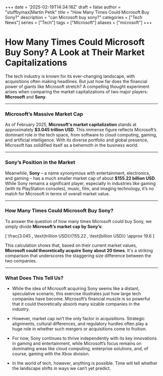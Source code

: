 +++
date = '2025-02-19T14:34:16Z'
draft = false
author = "stuffbymax|Martin Petik"
title = "How Many Times Could Microsoft Buy Sony?"
description = "can Microsoft buy sony?"
categories = ["Tech News"]
series = ["Tech"]
tags = ["Microsoft"]
aliases = ["microsoft"]
+++

# How Many Times Could Microsoft Buy Sony? A Look at Their Market Capitalizations

The tech industry is known for its ever-changing landscape, with acquisitions often making headlines. But just how far does the financial power of giants like Microsoft stretch? A compelling thought experiment arises when comparing the market capitalizations of two major players: **Microsoft** and **Sony**.

---

### Microsoft’s Massive Market Cap

As of February 2025, **Microsoft's market capitalization** stands at approximately **$3.045 trillion USD**. This immense figure reflects Microsoft’s dominant role in the tech space, from software to cloud computing, gaming, and artificial intelligence. With its diverse portfolio and global presence, Microsoft has solidified itself as a behemoth in the business world.

---

### Sony’s Position in the Market

Meanwhile, **Sony** – a name synonymous with entertainment, electronics, and gaming – has a much smaller market cap of about **$155.22 billion USD**. While Sony remains a significant player, especially in industries like gaming (with its PlayStation consoles), music, film, and imaging technology, it’s no match for Microsoft in terms of overall market value.

---

### How Many Times Could Microsoft Buy Sony?

To answer the question of how many times Microsoft could buy Sony, we simply divide **Microsoft’s market cap by Sony’s**:

\[
\frac{3.045 \, \text{trillion USD}}{155.22 \, \text{billion USD}} \approx 19.6
\]

This calculation shows that, based on their current market values, **Microsoft could theoretically acquire Sony about 20 times**. It's a striking comparison that underscores the staggering size difference between the two companies. 

---

### What Does This Tell Us?

- While the idea of Microsoft acquiring Sony seems like a distant, speculative scenario, this exercise illustrates just how large tech companies have become. Microsoft’s financial muscle is so powerful that it could theoretically absorb many sizable companies in the industry.

- However, market cap isn’t the only factor in acquisitions. Strategic alignments, cultural differences, and regulatory hurdles often play a huge role in whether such mergers or acquisitions come to fruition. 

- For now, Sony continues to thrive independently with its key innovations in gaming and entertainment, while Microsoft’s focus remains on dominating areas like cloud computing, enterprise solutions, and, of course, gaming with the Xbox division. 

- In the world of tech, however, anything is possible. Time will tell whether the landscape shifts in ways we can’t yet predict.
